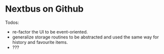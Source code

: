 # Nextbus on Github

Todos:

* re-factor the UI to be event-oriented.
* generalize storage routines to be abstracted and used the same way for history
  and favourite items.
* ???

